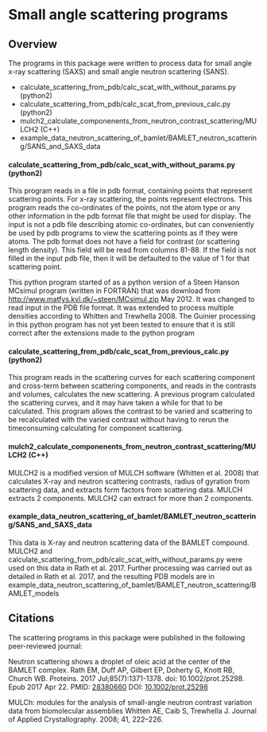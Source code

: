Small angle scattering programs
===============================

## Overview

The programs in this package were written to process data for small angle x-ray scattering (SAXS) and small angle neutron scattering (SANS).

* calculate_scattering_from_pdb/calc_scat_with_without_params.py (python2)
* calculate_scattering_from_pdb/calc_scat_from_previous_calc.py (python2)
* mulch2_calculate_componenents_from_neutron_contrast_scattering/MULCH2 (C++)
* example_data_neutron_scattering_of_bamlet/BAMLET_neutron_scattering/SANS_and_SAXS_data

#### calculate_scattering_from_pdb/calc_scat_with_without_params.py (python2)

This program reads in a file in pdb format, containing points that represent scattering points.
For x-ray scattering, the points represent electrons.
This program reads the co-ordinates of the points,
not the atom type or any other information in the pdb format file that might be used for display.
The input is not a pdb file describing atomic co-ordinates,
but can conveniently be used by pdb programs to view the scattering points as if they were atoms.
The pdb format does not have a field for contrast (or scattering length density).
This field will be read from columns 81-88. If the field is not filled in the input pdb file,
then it will be defaulted to the value of 1 for that scattering point.

This python program started of as a python version of a Steen Hanson MCsimul program (written in FORTRAN)
that was download from http://www.matfys.kvl.dk/~steen/MCsimul.zip May 2012.
It was changed to read input in the PDB file format.
It was extended to process multiple densities according to Whitten and Trewhella 2008.
The Guinier processing in this python program has not yet been tested to ensure that it is still correct after the extensions made to the python program

#### calculate_scattering_from_pdb/calc_scat_from_previous_calc.py (python2)

This program reads in the scattering curves for each scattering component and cross-term between scattering components,
and reads in the contrasts and volumes, calculates the new scattering.
A previous program calculated the scattering curves, and it may have taken a while for that to be calculated.
This program allows the contrast to be varied and scattering to be recalculated with the varied contrast
without having to rerun the timeconsuming calculating for component scattering.

#### mulch2_calculate_componenents_from_neutron_contrast_scattering/MULCH2 (C++)

MULCH2 is a modified version of MULCH software (Whitten et al. 2008) that calculates X-ray and neutron scattering contrasts, radius of gyration from scattering data, and extracts form factors from scattering data. MULCH extracts 2 components. MULCH2 can extract for more than 2 components.

#### example_data_neutron_scattering_of_bamlet/BAMLET_neutron_scattering/SANS_and_SAXS_data

This data is X-ray and neutron scattering data of the BAMLET compound. MULCH2 and calculate_scattering_from_pdb/calc_scat_with_without_params.py were used on this data in Rath et al. 2017. 
Further processing was carried out as detailed in Rath et al. 2017, and the resulting PDB models are in example_data_neutron_scattering_of_bamlet/BAMLET_neutron_scattering/BAMLET_models

## Citations

The scattering programs in this package were published in the following peer-reviewed journal:

Neutron scattering shows a droplet of oleic acid at the center of the BAMLET complex.
Rath EM, Duff AP, Gilbert EP, Doherty G, Knott RB, Church WB.
Proteins. 2017 Jul;85(7):1371-1378. doi: 10.1002/prot.25298. Epub 2017 Apr 22.
PMID: [28380660](https://www.ncbi.nlm.nih.gov/pubmed/28380660) DOI: [10.1002/prot.25298](https://onlinelibrary.wiley.com/doi/abs/10.1002/prot.25298)

MULCh: modules for the analysis of small-angle neutron contrast variation data from biomolecular assemblies
Whitten AE, Caib S, Trewhella J.
Journal of Applied Crystallography. 2008; 41, 222–226.

